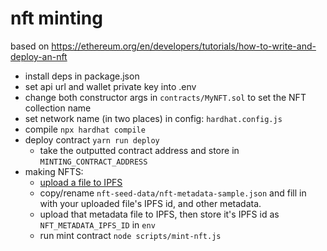 # nft minting

based on https://ethereum.org/en/developers/tutorials/how-to-write-and-deploy-an-nft

- install deps in package.json
- set api url and wallet private key into .env
- change both constructor args in `contracts/MyNFT.sol` to set the NFT collection name
- set network name (in two places) in config: `hardhat.config.js`
- compile `npx hardhat compile`
- deploy contract `yarn run deploy`
	- take the outputted contract address and store in `MINTING_CONTRACT_ADDRESS`
- making NFTS:
	- [upload a file to IPFS](https://app.pinata.cloud/)
	- copy/rename `nft-seed-data/nft-metadata-sample.json` and fill in with your uploaded file's IPFS id, and other metadata.
	- upload that metadata file to IPFS, then store it's IPFS id as `NFT_METADATA_IPFS_ID` in `env`
	- run mint contract `node scripts/mint-nft.js`